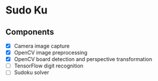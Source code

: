 # Sudo Ku

## Components
- [x] Camera image capture
- [x] OpenCV image preprocessing
- [x] OpenCV board detection and perspective transformation
- [ ] TensorFlow digit recognition
- [ ] Sudoku solver